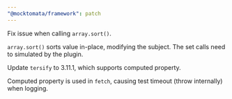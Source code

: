 ```yaml
---
"@mocktomata/framework": patch
---
```


Fix issue when calling `array.sort()`.

`array.sort()` sorts value in-place, modifying the subject.
The set calls need to simulated by the plugin.

Update `tersify` to 3.11.1,
which supports computed property.

Computed property is used in `fetch`,
causing test timeout (throw internally) when logging.
